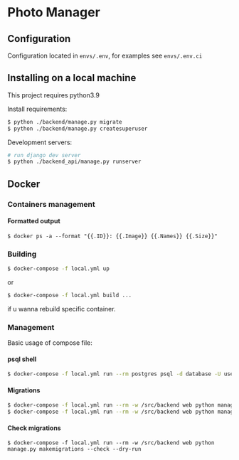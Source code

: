 # Photo Manager

## Configuration
Configuration located in `envs/.env`, for examples see `envs/.env.ci`

## Installing on a local machine
This project requires python3.9

Install requirements:


```sh
$ python ./backend/manage.py migrate
$ python ./backend/manage.py createsuperuser
```

Development servers:

```bash
# run django dev server
$ python ./backend_api/manage.py runserver
```

## Docker

### Containers management

#### Formatted output
```shell
$ docker ps -a --format "{{.ID}}: {{.Image}} {{.Names}} {{.Size}}"
```
### Building

```bash
$ docker-compose -f local.yml up
```

or 
```bash
$ docker-compose -f local.yml build ...
```
if u wanna rebuild specific container.

### Management

Basic usage of compose file:

#### psql shell

```bash
$ docker-compose -f local.yml run --rm postgres psql -d database -U user -W password
```

#### Migrations

```bash
$ docker-compose -f local.yml run --rm -w /src/backend web python manage.py makemigrations 
$ docker-compose -f local.yml run --rm -w /src/backend web python manage.py migrate
```

#### Check migrations

```shell
$ docker-compose -f local.yml run --rm -w /src/backend web python manage.py makemigrations --check --dry-run
```
